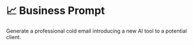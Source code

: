 # 📈 Business Prompt

Generate a professional cold email introducing a new AI tool to a potential client.